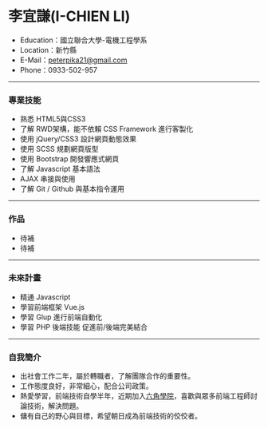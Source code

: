 # 李宜謙(I-CHIEN LI)
<ul>
  <li>Education：國立聯合大學-電機工程學系</li>
  <li>Location：新竹縣</li>
  <li>E-Mail：<a href="mailto:peterpika21@gmail.com">peterpika21@gmail.com</a></li>
  <li>Phone：0933-502-957</li>
</ul>
<hr>
<h3>專業技能</h3>
<ul>
  <li>熟悉 HTML5與CSS3 </li>
  <li>了解 RWD架構，能不依賴 CSS Framework 進行客製化</li>
  <li>使用 jQuery/CSS3 設計網頁動態效果</li>
  <li>使用 SCSS 規劃網頁版型</li>
  <li>使用 Bootstrap 開發響應式網頁</li>
  <li>了解 Javascript 基本語法</li>
  <li>AJAX 串接與使用</li>
  <li>了解 Git / Github 與基本指令運用</li>
</ul>
<hr>
<h3>作品</h3>
<ul>
  <li>待補</li>
  <li>待補</li>
</ul>
<hr>
<h3>未來計畫</h3>
<ul>
  <li>精通 Javascript</li>
  <li>學習前端框架 Vue.js</li>
  <li>學習 Glup 進行前端自動化</li>
  <li>學習 PHP 後端技能 促進前/後端完美結合</li>
</ul>
<hr>
<h3>自我簡介</h3>
<ul>
  <li>出社會工作二年，屬於轉職者，了解團隊合作的重要性。</li>
  <li>工作態度良好，非常細心，配合公司政策。</li>
  <li>熱愛學習，前端技術自學半年，近期加入<a href="https://www.facebook.com/hexschool/">六角學院</a>，喜歡與眾多前端工程師討論技術，解決問題。</li>
  <li>傭有自己的野心與目標，希望朝日成為前端技術的佼佼者。</li>
</ul>
